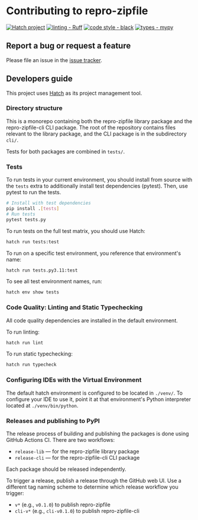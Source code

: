 # Contributing to repro-zipfile

[![Hatch project](https://img.shields.io/badge/%F0%9F%A5%9A-Hatch-4051b5.svg)](https://github.com/pypa/hatch) [![linting - Ruff](https://img.shields.io/endpoint?url=https://raw.githubusercontent.com/charliermarsh/ruff/main/assets/badge/v0.json)](https://github.com/charliermarsh/ruff) [![code style - black](https://img.shields.io/badge/code%20style-black-000000.svg)](https://github.com/psf/black) [![types - mypy](https://img.shields.io/badge/types-mypy-blue.svg)](https://github.com/python/mypy)

## Report a bug or request a feature

Please file an issue in the [issue tracker](https://github.com/drivendataorg/repro-zipfile/issues).

## Developers guide

This project uses [Hatch](https://github.com/pypa/hatch) as its project management tool.

### Directory structure

This is a monorepo containing both the repro-zipfile library package and the repro-zipfile-cli CLI package. The root of the repository contains files relevant to the library package, and the CLI package is in the subdirectory `cli/`.

Tests for both packages are combined in `tests/`.

### Tests

To run tests in your current environment, you should install from source with the `tests` extra to additionally install test dependencies (pytest). Then, use pytest to run the tests.

```bash
# Install with test dependencies
pip install .[tests]
# Run tests
pytest tests.py
```

To run tests on the full test matrix, you should use Hatch:

```bash
hatch run tests:test
```

To run on a specific test environment, you reference that environment's name:

```bash
hatch run tests.py3.11:test
```

To see all test environment names, run:

```bash
hatch env show tests
```

### Code Quality: Linting and Static Typechecking

All code quality dependencies are installed in the default environment.

To run linting:

```bash
hatch run lint
```

To run static typechecking:

```bash
hatch run typecheck
```

### Configuring IDEs with the Virtual Environment

The default hatch environment is configured to be located in `./venv/`. To configure your IDE to use it, point it at that environment's Python interpreter located at `./venv/bin/python`.

### Releases and publishing to PyPI

The release process of building and publishing the packages is done using GitHub Actions CI. There are two workflows:

- `release-lib` — for the repro-zipfile library package
- `release-cli` — for the repro-zipfile-cli CLI package

Each package should be released independently.

To trigger a release, publish a release through the GitHub web UI. Use a different tag naming scheme to determine which release workflow you trigger:

- `v*` (e.g., `v0.1.0`) to publish repro-zipfile
- `cli-v*` (e.g., `cli-v0.1.0`) to publish repro-zipfile-cli
